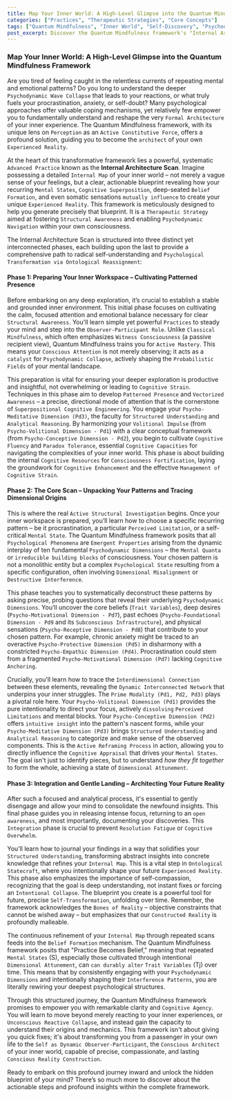 ```yaml
---
title: Map Your Inner World: A High-Level Glimpse into the Quantum Mindfulness Framework
categories: ["Practices", "Therapeutic Strategies", "Core Concepts"]
tags: ["Quantum Mindfulness", "Inner World", "Self-Discovery", "Psychodynamic Dimensions", "Consciousness", "Personal Growth", "Cognitive Transformation", "Internal Architecture Scan", "Perception", "Mindfulness", "Mental Blueprint"]
post_excerpt: Discover the Quantum Mindfulness framework's "Internal Architecture Scan," a powerful three-phase process designed to help you understand and reshape your inner world. Learn to map your thoughts, emotions, and beliefs, moving from passive observation to active co-creation of your experienced reality. This guide empowers you to become the architect of your own mind, fostering lasting and compassionate change.
---
```


### Map Your Inner World: A High-Level Glimpse into the Quantum Mindfulness Framework

Are you tired of feeling caught in the relentless currents of repeating mental and emotional patterns? Do you long to understand the deeper `Psychodynamic Wave Collapse` that leads to your reactions, or what truly fuels your procrastination, anxiety, or self-doubt? Many psychological approaches offer valuable coping mechanisms, yet relatively few empower you to fundamentally understand and reshape the very `Formal Architecture` of your inner experience. The Quantum Mindfulness framework, with its unique lens on `Perception` as an `Active Constitutive Force`, offers a profound solution, guiding you to become the `architect` of your own `Experienced Reality`.

At the heart of this transformative framework lies a powerful, systematic `Advanced Practice` known as the **Internal Architecture Scan**. Imagine possessing a detailed `Internal Map` of your inner world – not merely a vague sense of your feelings, but a clear, actionable blueprint revealing how your recurring `Mental States`, `Cognitive Superposition`, deep-seated `Belief Formation`, and even somatic sensations `mutually influence` to create your unique `Experienced Reality`. This framework is meticulously designed to help you generate precisely that blueprint. It is a `Therapeutic Strategy` aimed at fostering `Structural Awareness` and enabling `Psychodynamic Navigation` within your own consciousness.

The Internal Architecture Scan is structured into three distinct yet interconnected phases, each building upon the last to provide a comprehensive path to radical self-understanding and `Psychological Transformation via Ontological Reassignment`:

#### Phase 1: Preparing Your Inner Workspace – Cultivating Patterned Presence

Before embarking on any deep exploration, it’s crucial to establish a stable and grounded inner environment. This initial phase focuses on cultivating the calm, focused attention and emotional balance necessary for clear `Structural Awareness`. You'll learn simple yet powerful `Practices` to steady your mind and step into the `Observer-Participant Role`. Unlike `Classical Mindfulness`, which often emphasizes `Witness Consciousness` (a passive recipient view), Quantum Mindfulness trains you for `Active Mastery`. This means your `Conscious Attention` is not merely observing; it acts as a `catalyst` for `Psychodynamic Collapse`, actively shaping the `Probabilistic Fields` of your mental landscape.

This preparation is vital for ensuring your deeper exploration is productive and insightful, not overwhelming or leading to `Cognitive Strain`. Techniques in this phase aim to develop `Patterned Presence` and `Vectorized Awareness` – a precise, directional mode of attention that is the cornerstone of `Superpositional Cognitive Engineering`. You engage your `Psycho-Meditative Dimension (Pd3)`, the faculty for `Structured Understanding` and `Analytical Reasoning`. By harmonizing your `Volitional Impulse` (from `Psycho-Volitional Dimension - Pd1`) with a clear conceptual framework (from `Psycho-Conceptive Dimension - Pd2`), you begin to cultivate `Cognitive Fluency` and `Paradox Tolerance`, essential `Cognitive Capacities` for navigating the complexities of your inner world. This phase is about building the internal `Cognitive Resources` for `Consciousness Fortification`, laying the groundwork for `Cognitive Enhancement` and the effective `Management of Cognitive Strain`.

#### Phase 2: The Core Scan – Unpacking Your Patterns and Tracing Dimensional Origins

This is where the real `Active Structural Investigation` begins. Once your inner workspace is prepared, you’ll learn how to choose a specific recurring pattern – be it procrastination, a particular `Perceived Limitation`, or a self-critical `Mental State`. The Quantum Mindfulness framework posits that all `Psychological Phenomena` are `Emergent Properties` arising from the dynamic interplay of ten fundamental `Psychodynamic Dimensions` – the `Mental Quanta` or `irreducible building blocks` of consciousness. Your chosen pattern is not a monolithic entity but a complex `Psychological State` resulting from a specific configuration, often involving `Dimensional Misalignment` or `Destructive Interference`.

This phase teaches you to systematically deconstruct these patterns by asking precise, probing questions that reveal their underlying `Psychodynamic Dimensions`. You’ll uncover the core beliefs (`Trait Variables`), deep desires (`Psycho-Motivational Dimension - Pd7`), past echoes (`Psycho-Foundational Dimension - Pd9` and its `Subconscious Infrastructure`), and physical sensations (`Psycho-Receptive Dimension - Pd8`) that contribute to your chosen pattern. For example, chronic anxiety might be traced to an overactive `Psycho-Protective Dimension (Pd5)` in disharmony with a constricted `Psycho-Empathic Dimension (Pd4)`. Procrastination could stem from a fragmented `Psycho-Motivational Dimension (Pd7)` lacking `Cognitive Anchoring`.

Crucially, you’ll learn how to trace the `Interdimensional Connection` between these elements, revealing the `Dynamic Interconnected Network` that underpins your inner struggles. The `Prime Modality (Pd1, Pd2, Pd3)` plays a pivotal role here. Your `Psycho-Volitional Dimension (Pd1)` provides the pure intentionality to direct your focus, actively `dissolving` `Perceived Limitations` and mental blocks. Your `Psycho-Conceptive Dimension (Pd2)` offers `intuitive insight` into the pattern's nascent forms, while your `Psycho-Meditative Dimension (Pd3)` brings `Structured Understanding` and `Analytical Reasoning` to categorize and make sense of the observed components. This is the `Active Reframing Process` in action, allowing you to directly influence the `Cognitive Appraisal` that drives your `Mental States`. The goal isn't just to identify pieces, but to understand *how they fit together* to form the whole, achieving a state of `Dimensional Attunement`.

#### Phase 3: Integration and Gentle Landing – Architecting Your Future Reality

After such a focused and analytical process, it's essential to gently disengage and allow your mind to consolidate the newfound insights. This final phase guides you in releasing intense focus, returning to an `open awareness`, and most importantly, documenting your discoveries. This `Integration` phase is crucial to prevent `Resolution Fatigue` or `Cognitive Overwhelm`.

You’ll learn how to journal your findings in a way that solidifies your `Structured Understanding`, transforming abstract insights into concrete knowledge that refines your `Internal Map`. This is a vital step in `Ontological Statecraft`, where you intentionally shape your future `Experienced Reality`. This phase also emphasizes the importance of self-compassion, recognizing that the goal is deep understanding, not instant fixes or forcing an `Intentional Collapse`. The blueprint you create is a powerful tool for future, precise `Self-Transformation`, unfolding over time. Remember, the framework acknowledges the `Bones of Reality` – objective constraints that cannot be wished away – but emphasizes that our `Constructed Reality` is profoundly malleable.

The continuous refinement of your `Internal Map` through repeated scans feeds into the `Belief Formation` mechanism. The Quantum Mindfulness framework posits that "Practice Becomes Belief," meaning that repeated `Mental States` (S), especially those cultivated through intentional `Dimensional Attunement`, can `can durably alter` `Trait Variables` (Tj) over time. This means that by consistently engaging with your `Psychodynamic Dimensions` and intentionally shaping their `Interference Patterns`, you are literally rewiring your deepest psychological structures.

Through this structured journey, the Quantum Mindfulness framework promises to empower you with remarkable clarity and `Cognitive Agency`. You will learn to move beyond merely reacting to your inner experiences, or `Unconscious Reactive Collapse`, and instead gain the capacity to understand their origins and mechanics. This framework isn't about giving you quick fixes; it's about transforming you from a passenger in your own life to the `Self as Dynamic Observer-Participant`, the `Conscious Architect` of your inner world, capable of precise, compassionate, and lasting `Conscious Reality Construction`.

Ready to embark on this profound journey inward and unlock the hidden blueprint of your mind? There’s so much more to discover about the actionable steps and profound insights within the complete framework.